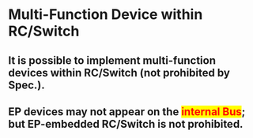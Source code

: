 # Multi-Function Device within RC/Switch

## It is possible to implement multi-function devices within RC/Switch (not prohibited by Spec.).

## EP devices may not appear on the <mark style="color:red;">internal Bus</mark>; but EP-embedded RC/Switch is not prohibited.

